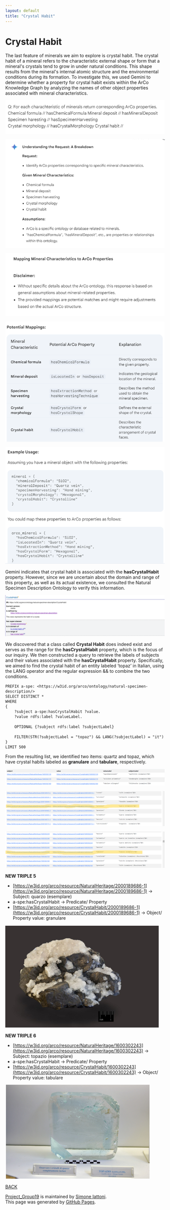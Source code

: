 ```yaml
---
layout: default
title: "Crystal Habit"
---
```


# Crystal Habit

The last feature of minerals we aim to explore is crystal habit. The crystal habit of a mineral refers to the characteristic external shape or form that a mineral's crystals tend to grow in under natural conditions. This shape results from the mineral's internal atomic structure and the environmental conditions during its formation. To investigate this, we used Gemini to determine whether a property for crystal habit exists within the ArCo Knowledge Graph by analyzing the names of other object properties associated with mineral characteristics.

![35.Gemini_FewShot1](/immagini_markdown/35.Gemini_FewShot1.png)

![36.Gemini_FewShot2](/immagini_markdown/36.Gemini_FewShot2.png)

![37.Gemini_FewShot3](/immagini_markdown/37.Gemini_FewShot3.png)

![38.Gemini_FewShot4](/immagini_markdown/38.Gemini_FewShot4.png)

![39.Gemini_FewShot5](/immagini_markdown/39.Gemini_FewShot5.png)


Gemini indicates that crystal habit is associated with the **hasCrystalHabit** property. However, since we are uncertain about the domain and range of this property, as well as its actual existence, we consulted the Natural Specimen Description Ontology to verify this information.

![40.ArCo_CrystalHabit](/immagini_markdown/40.ArCo_CrystalHabit.png)

We discovered that a class called **Crystal Habit** does indeed exist and serves as the range for the **hasCrystalHabit** property, which is the focus of our inquiry. We then constructed a query to retrieve the labels of subjects and their values associated with the **hasCrystalHabit** property. Specifically, we aimed to find the crystal habit of an entity labeled ‘topaz’ in Italian, using the LANG operator and the regular expression && to combine the two conditions.

```sparql
PREFIX a-spe: <https://w3id.org/arco/ontology/natural-specimen-description/>
SELECT DISTINCT *
WHERE
{
    ?subject a-spe:hasCrystalHabit ?value.
    ?value rdfs:label ?valueLabel.

    OPTIONAL {?subject rdfs:label ?subjectLabel}

    FILTER(STR(?subjectLabel = "topaz") && LANG(?subjectLabel) = "it")
}
LIMIT 500
```
From the resulting list, we identified two items: quartz and topaz, which have crystal habits labeled as **granulare** and **tabulare**, respectively.

![41.CrystalHabit](/immagini_markdown/41.CrystalHabit.png)

![42.CrystalHabit_Granulare](/immagini_markdown/42.CrystalHabit_Granulare.png)

![43.CrystalHabit_Tabulare](/immagini_markdown/43.CrystalHabit_Tabulare.png)

**NEW TRIPLE 5**

- [https://w3id.org/arco/resource/NaturalHeritage/2000189686-1](https://w3id.org/arco/resource/NaturalHeritage/2000189686-1) → Subject: quarzo (esemplare)
- a-spe:hasCrystalHabit → Predicate/ Property
- [https://w3id.org/arco/resource/CrystalHabit/2000189686-1](https://w3id.org/arco/resource/CrystalHabit/2000189686-1) → Object/ Property value: granulare

![44.CrystalHabit_Granulare2](/immagini_markdown/44.CrystalHabit_Granulare2.png)

**NEW TRIPLE 6**

- [https://w3id.org/arco/resource/NaturalHeritage/1600302243](https://w3id.org/arco/resource/NaturalHeritage/1600302243) → Subject: topazio (esemplare)
- a-spe:hasCrystalHabit → Predicate/ Property
- [https://w3id.org/arco/resource/CrystalHabit/1600302243](https://w3id.org/arco/resource/CrystalHabit/1600302243)  → Object/ Property value: tabulare

![45.CrystalHabit_Tabulare2](/immagini_markdown/45.CrystalHabit_Tabulare2.png)

[BACK](./)

<span class="site-footer-owner"> [Project_Group19](https://github.com/simiat/Project_Group19) is maintained by [Simone Iattoni](https://github.com/simiat).
</span>  
<span class="site-footer-credits">
This page was generated by [GitHub Pages](https://pages.github.com).
</span>
